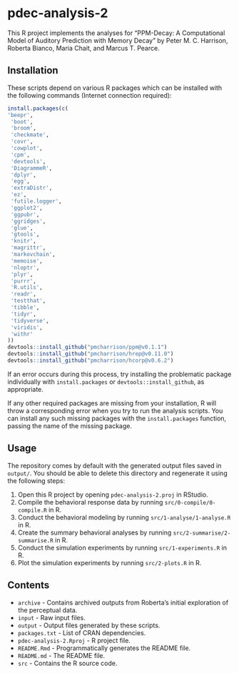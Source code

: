 
<!-- README.md is generated from README.Rmd. Please edit that file -->

# pdec-analysis-2

This R project implements the analyses for “PPM-Decay: A Computational
Model of Auditory Prediction with Memory Decay” by Peter M. C. Harrison,
Roberta Bianco, Maria Chait, and Marcus T. Pearce.

## Installation

These scripts depend on various R packages which can be installed with
the following commands (Internet connection required):

``` r
install.packages(c(
'beepr',
 'boot',
 'broom',
 'checkmate',
 'covr',
 'cowplot',
 'cpm',
 'devtools',
 'DiagrammeR',
 'dplyr',
 'egg',
 'extraDistr',
 'ez',
 'futile.logger',
 'ggplot2',
 'ggpubr',
 'ggridges',
 'glue',
 'gtools',
 'knitr',
 'magrittr',
 'markovchain',
 'memoise',
 'nloptr',
 'plyr',
 'purrr',
 'R.utils',
 'readr',
 'testthat',
 'tibble',
 'tidyr',
 'tidyverse',
 'viridis',
 'withr'
))
devtools::install_github("pmcharrison/ppm@v0.1.1")
devtools::install_github("pmcharrison/hrep@v0.11.0")
devtools::install_github("pmcharrison/hcorp@v0.6.2")
```

If an error occurs during this process, try installing the problematic
package individually with `install.packages` or
`devtools::install_github`, as appropriate.

If any other required packages are missing from your installation, R
will throw a corresponding error when you try to run the analysis
scripts. You can install any such missing packages with the
`install.packages` function, passing the name of the missing package.

## Usage

The repository comes by default with the generated output files saved in
`output/`. You should be able to delete this directory and regenerate it
using the following steps:

1)  Open this R project by opening `pdec-analysis-2.proj` in RStudio.
2)  Compile the behavioral response data by running
    `src/0-compile/0-compile.R` in R.
3)  Conduct the behavioral modeling by running
    `src/1-analyse/1-analyse.R` in R.
4)  Create the summary behavioral analyses by running
    `src/2-summarise/2-summarise.R` in R.
5)  Conduct the simulation experiments by running `src/1-experiments.R`
    in R.
6)  Plot the simulation experiments by running `src/2-plots.R` in R.

## Contents

  - `archive` - Contains archived outputs from Roberta’s initial
    exploration of the perceptual data.
  - `input` - Raw input files.
  - `output` - Output files generated by these scripts.
  - `packages.txt` - List of CRAN dependencies.
  - `pdec-analysis-2.Rproj` - R project file.
  - `README.Rmd` - Programmatically generates the README file.
  - `README.md` - The README file.
  - `src` - Contains the R source code.
